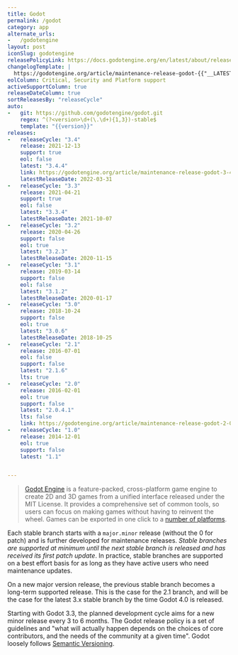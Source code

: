 ```yaml
---
title: Godot
permalink: /godot
category: app
alternate_urls:
-   /godotengine
layout: post
iconSlug: godotengine
releasePolicyLink: https://docs.godotengine.org/en/latest/about/release_policy.html
changelogTemplate: |
  https://godotengine.org/article/maintenance-release-godot-{{"__LATEST__" | replace:'.','-'}}
eolColumn: Critical, Security and Platform support
activeSupportColumn: true
releaseDateColumn: true
sortReleasesBy: "releaseCycle"
auto:
-   git: https://github.com/godotengine/godot.git
    regex: ^(?<version>\d+(\.\d+){1,3})-stable$
    template: "{{version}}"
releases:
-   releaseCycle: "3.4"
    release: 2021-12-13
    support: true
    eol: false
    latest: "3.4.4"
    link: https://godotengine.org/article/maintenance-release-godot-3-4-2
    latestReleaseDate: 2022-03-31
-   releaseCycle: "3.3"
    release: 2021-04-21
    support: true
    eol: false
    latest: "3.3.4"
    latestReleaseDate: 2021-10-07
-   releaseCycle: "3.2"
    release: 2020-04-26
    support: false
    eol: true
    latest: "3.2.3"
    latestReleaseDate: 2020-11-15
-   releaseCycle: "3.1"
    release: 2019-03-14
    support: false
    eol: false
    latest: "3.1.2"
    latestReleaseDate: 2020-01-17
-   releaseCycle: "3.0"
    release: 2018-10-24
    support: false
    eol: true
    latest: "3.0.6"
    latestReleaseDate: 2018-10-25
-   releaseCycle: "2.1"
    release: 2016-07-01
    eol: false
    support: false
    latest: "2.1.6"
    lts: true
-   releaseCycle: "2.0"
    release: 2016-02-01
    eol: true
    support: false
    latest: "2.0.4.1"
    lts: false
    link: https://godotengine.org/article/maintenance-release-godot-2-0-4
-   releaseCycle: "1.0"
    release: 2014-12-01
    eol: true
    support: false
    latest: "1.1"


---
```


>[Godot Engine](https://godotengine.org/) is a feature-packed, cross-platform game engine to create 2D and 3D games from a unified interface released under the MIT License. It provides a comprehensive set of common tools, so users can focus on making games without having to reinvent the wheel. Games can be exported in one click to a [number of platforms](https://docs.godotengine.org/en/stable/about/list_of_features.html#platforms).

Each stable branch starts with a `major.minor` release (without the 0 for patch) and is further developed for maintenance releases. _Stable branches are supported at minimum until the next stable branch is released and has received its first patch update_. In practice, stable branches are supported on a best effort basis for as long as they have active users who need maintenance updates.

On a new major version release, the previous stable branch becomes a long-term supported release. This is the case for the 2.1 branch, and will be the case for the latest 3.x stable branch by the time Godot 4.0 is released.

Starting with Godot 3.3, the planned development cycle aims for a new minor release every 3 to 6 months. The Godot release policy is a set of guidelines and "what will actually happen depends on the choices of core contributors, and the needs of the community at a given time". Godot loosely follows [Semantic Versioning](https://semver.org/).
